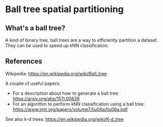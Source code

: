 # Ball tree spatial partitioning

## What's a ball tree?
A kind of binary tree, ball trees are a way to efficiently partition a dataset. They can be used to speed up kNN classification.

## References
Wikipedia: https://en.wikipedia.org/wiki/Ball_tree

A couple of useful papers:
* For a description about how to generate a ball tree: https://arxiv.org/abs/1511.00628
* For an algorithm to perform kNN classification using a ball tree: https://www.jmlr.org/papers/volume7/liu06a/liu06a.pdf

See also k-d trees: https://en.wikipedia.org/wiki/K-d_tree
